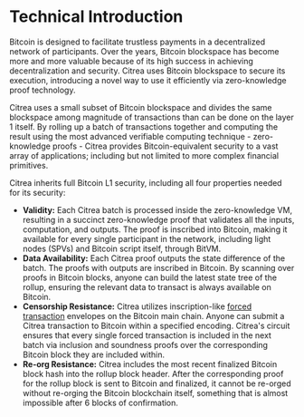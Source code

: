 # Technical Introduction

Bitcoin is designed to facilitate trustless payments in a decentralized network of participants. Over the years, Bitcoin blockspace has become more and more valuable because of its high success in achieving decentralization and security. Citrea uses Bitcoin blockspace to secure its execution, introducing a novel way to use it efficiently via zero-knowledge proof technology.

Citrea uses a small subset of Bitcoin blockspace and divides the same blockspace among magnitude of transactions than can be done on the layer 1 itself. By rolling up a batch of transactions together and computing the result using the most advanced verifiable computing technique - zero-knowledge proofs - Citrea provides Bitcoin-equivalent security to a vast array of applications; including but not limited to more complex financial primitives.

Citrea inherits full Bitcoin L1 security, including all four properties needed for its security:

* **Validity:** Each Citrea batch is processed inside the zero-knowledge VM, resulting in a succinct zero-knowledge proof that validates all the inputs, computation, and outputs. The proof is inscribed into Bitcoin, making it available for every single participant in the network, including light nodes (SPVs) and Bitcoin script itself, through BitVM.
* **Data Availability:** Each Citrea proof outputs the state difference of the batch. The proofs with outputs are inscribed in Bitcoin. By scanning over proofs in Bitcoin blocks, anyone can build the latest state tree of the rollup, ensuring the relevant data to transact is always available on Bitcoin.
* **Censorship Resistance:** Citrea utilizes inscription-like [forced transaction](security-properties/censorship-resistance-and-force-transactions/) envelopes on the Bitcoin main chain. Anyone can submit a Citrea transaction to Bitcoin within a specified encoding. Citrea's circuit ensures that every single forced transaction is included in the next batch via inclusion and soundness proofs over the corresponding Bitcoin block they are included within.
* **Re-org Resistance:** Citrea includes the most recent finalized Bitcoin block hash into the rollup block header. After the corresponding proof for the rollup block is sent to Bitcoin and finalized, it cannot be re-orged without re-orging the Bitcoin blockchain itself, something that is almost impossible after 6 blocks of confirmation.
